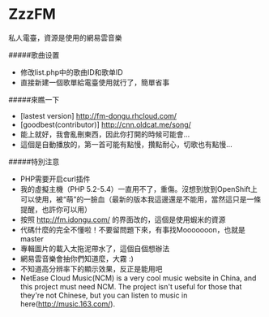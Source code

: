 ZzzFM
========
私人電臺，資源是使用的網易雲音樂

#####歌曲设置
- 修改list.php中的歌曲ID和歌单ID
- 直接新建一個歌單給電臺使用就行了，簡單省事

#####來瞧一下
- [lastest version] http://fm-dongu.rhcloud.com/
- [goodbest(contributor)] http://cnn.oldcat.me/song/
- 能上就好，我會亂刪東西，因此你打開的時候可能會...
- 這個是自動播放的，第一首可能有點慢，攢點耐心，切歌也有點慢...

#####特別注意
- PHP需要开启curl插件
- 我的虛擬主機（PHP 5.2-5.4）一直用不了，重傷。沒想到放到OpenShift上可以使用，被“萌”的一臉血（最新的版本我這邊還是不能用，當然這只是一條提醒，也許你可以用）
- 按照 http://fm.idongu.com/ 的界面改的，這個是使用蝦米的資源
- 代碼什麼的完全不懂啦！不要留問題下來，有事找Mooooooon，也就是master
- 專輯圖片的載入太拖泥帶水了，這個自個想辦法
- 網易雲音樂會抽你們知道麼，大霧 :)
- 不知道高分辨率下的顯示效果，反正是能用吧
- NetEase Cloud Music(NCM) is a very cool music website in China, and this project must need NCM. The project isn't useful for those that they're not Chinese, but you can listen to music in here(http://music.163.com/).